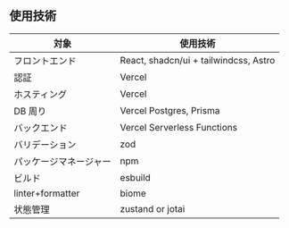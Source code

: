## 使用技術

| 対象          | 使用技術                                      |
| ------------- | ------------------------------------------- |
| フロントエンド | React, shadcn/ui + tailwindcss, Astro        |
| 認証          | Vercel                                       |
| ホスティング  | Vercel                                        |
| DB 周り       | Vercel Postgres, Prisma                      |
| バックエンド  | Vercel Serverless Functions                   |
| バリデーション | zod                                           |
| パッケージマネージャー | npm                                    |
| ビルド        | esbuild                                       |
| linter+formatter | biome                                     |
| 状態管理      | zustand or jotai                              |
